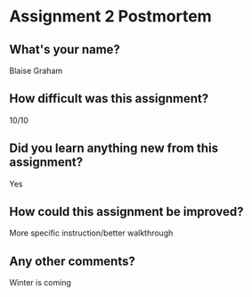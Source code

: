 # Assignment 2 Postmortem

## What's your name?
Blaise Graham


## How difficult was this assignment?
10/10


## Did you learn anything new from this assignment?
Yes


## How could this assignment be improved?
More specific instruction/better walkthrough


## Any other comments?
Winter is coming